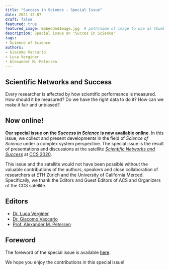 ```yaml
---
title: "Success in Science - Special Issue"
date: 2021-12-07
draft: false
featured: true
featured_image: EmbeddedImage.jpg  # path/name of image to use as thumbnail
description: Special issue on "Succes in Science"
tags: 
- Science of Science
authors:
- Giacomo Vaccario
- Luca Verginer
- Alexander M. Petersen
---
```

## Scientific Networks and Success
Every researcher is affected by how scientific performance is measured. 
How should it be measured? 
Do we have the right data to do it? 
How can we make it fair and unbiased?

## Now online!
**[Our special issue on the *Success in Science* is now available online][1]**.
In this issue, we collect and present developments in the field of *Science of Science* under a complex system perspective.
The special issue is the result of presentations and discussions at the satellite [*Scientific Networks and Success*][2] at [CCS 2020][3].

This issue and the satellite would not have been possible without the valuable contributions of the authors, speakers and close collaboration of researchers at ETH Zürich and the University of California Merced.
Specifically, we thank the Editors and Guest Editors of ACS and Organizers of the CCS satellite.

## Editors
- [Dr. Luca Verginer](https://www.verginer.eu/)
- [Dr. Giacomo Vaccario](/about)
- [Prof. Alexander M. Petersen](http://physics.bu.edu/~amp17/)

## Foreword
The foreword of the special issue is available [here](/publications/2021/verginer2021foreword/).

We hope you enjoy the contributions in this special issue!

[1]: https://www.worldscientific.com/page/success-in-science 
[2]: https://sites.google.com/view/success-in-science/
[3]: http://ccs2020.web.auth.gr

<!-- #https://www.worldscientific.com/toc/acs/24/03n04 -->